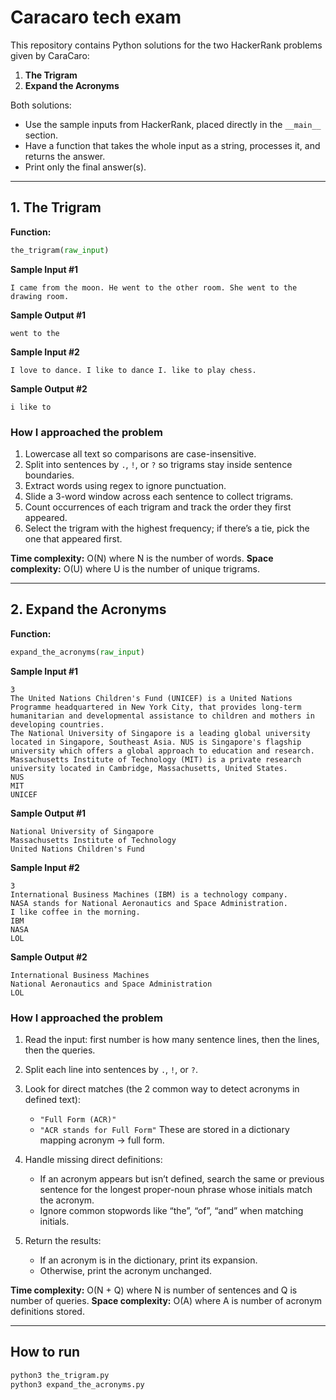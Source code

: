# Caracaro tech exam

This repository contains Python solutions for the two HackerRank problems given by CaraCaro:

1. **The Trigram**  
2. **Expand the Acronyms**

Both solutions:
- Use the sample inputs from HackerRank, placed directly in the `__main__` section.
- Have a function that takes the whole input as a string, processes it, and returns the answer.
- Print only the final answer(s).

---

## 1. The Trigram

**Function:**  
```python
the_trigram(raw_input)
````

**Sample Input #1**

```
I came from the moon. He went to the other room. She went to the drawing room.
```

**Sample Output #1**

```
went to the
```

**Sample Input #2**

```
I love to dance. I like to dance I. like to play chess.
```

**Sample Output #2**

```
i like to
```

### How I approached the problem

1. Lowercase all text so comparisons are case-insensitive.
2. Split into sentences by `.`, `!`, or `?` so trigrams stay inside sentence boundaries.
3. Extract words using regex to ignore punctuation.
4. Slide a 3-word window across each sentence to collect trigrams.
5. Count occurrences of each trigram and track the order they first appeared.
6. Select the trigram with the highest frequency; if there’s a tie, pick the one that appeared first.

**Time complexity:** O(N) where N is the number of words.
**Space complexity:** O(U) where U is the number of unique trigrams.

---

## 2. Expand the Acronyms

**Function:**

```python
expand_the_acronyms(raw_input)
```

**Sample Input #1**

```
3
The United Nations Children's Fund (UNICEF) is a United Nations Programme headquartered in New York City, that provides long-term humanitarian and developmental assistance to children and mothers in developing countries.
The National University of Singapore is a leading global university located in Singapore, Southeast Asia. NUS is Singapore's flagship university which offers a global approach to education and research.
Massachusetts Institute of Technology (MIT) is a private research university located in Cambridge, Massachusetts, United States.
NUS
MIT
UNICEF
```

**Sample Output #1**

```
National University of Singapore
Massachusetts Institute of Technology
United Nations Children's Fund
```

**Sample Input #2**

```
3
International Business Machines (IBM) is a technology company.
NASA stands for National Aeronautics and Space Administration.
I like coffee in the morning.
IBM
NASA
LOL

```

**Sample Output #2**

```
International Business Machines
National Aeronautics and Space Administration
LOL
```

### How I approached the problem

1. Read the input: first number is how many sentence lines, then the lines, then the queries.
2. Split each line into sentences by `.`, `!`, or `?`.
3. Look for direct matches (the 2 common way to detect acronyms in defined text):

   * `"Full Form (ACR)"`
   * `"ACR stands for Full Form"`
     These are stored in a dictionary mapping acronym → full form.
4. Handle missing direct definitions:

   * If an acronym appears but isn’t defined, search the same or previous sentence for the longest proper-noun phrase whose initials match the acronym.
   * Ignore common stopwords like “the”, “of”, “and” when matching initials.
5. Return the results:

   * If an acronym is in the dictionary, print its expansion.
   * Otherwise, print the acronym unchanged.

**Time complexity:** O(N + Q) where N is number of sentences and Q is number of queries.
**Space complexity:** O(A) where A is number of acronym definitions stored.

---

## How to run

```bash
python3 the_trigram.py
python3 expand_the_acronyms.py
```
